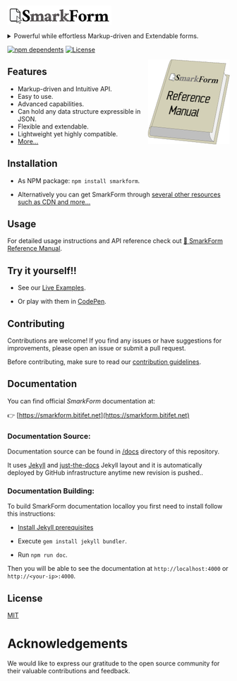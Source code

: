 [![SmarkForm Logo](docs/assets/SmarkForm_logo.png)](https://www.npmjs.com/package/smarkform)

<details>
<summary>Powerful while effortless Markup-driven and Extendable forms.</summary>

SmarkForm is a powerful library for creating markup-driven and extendable forms
in web applications.

SmarkForm empowers designers to enhance their form templates with
advanced capabilities, such as dynamic list manipulation and context-based
interactions, with no need to deal with complex JavaScript code.

</details>

[![npm dependents](https://badgen.net/npm/dependents/smarkform)](https://www.npmjs.com/package/smarkform?activeTab=dependents)
[![License](https://img.shields.io/badge/license-MIT-brightgreen.svg)](https://opensource.org/licenses/MIT)

<a href="https://smarkform.bitifet.net">
<img align="right" alt="Reference Manual" src="docs/assets/ReferenceManual.png" />
</a>


## Features

  * Markup-driven and Intuitive API.
  * Easy to use.
  * Advanced capabilities.
  * Can hold any data structure expressible in JSON.
  * Flexible and extendable.
  * Lightweight yet highly compatible.
  * [More...](https://smarkform.bitifet.net/about/features)


## Installation

  * As NPM package: `npm install smarkform`.

  * Alternatively you can get SmarkForm through [several other resources such
    as CDN and
    more...](https://smarkform.bitifet.net/getting_started/getting_smarkform)

## Usage

For detailed usage instructions and API reference check out [📔 SmarkForm
Reference Manual](https://smarkform.bitifet.net).


## Try it yourself!!

  * See our [Live Examples](https://smarkform.bitifet.net/resources/examples).

  * Or play with them in [CodePen](https://smarkform.bitifet.net/resources/CodePen).


## Contributing

Contributions are welcome! If you find any issues or have suggestions for improvements, please open an issue or submit a pull request.

Before contributing, make sure to read our [contribution guidelines](https://smarkform.bitifet.net/community/contributing).


## Documentation

You can find official *SmarkForm* documentation at:

  👉 [https://smarkform.bitifet.net](https://smarkform.bitifet.net)


### Documentation Source:

Documentation source can be found in [/docs](/docs) directory of this
repository.

It uses [Jekyll](https://jekyllrb.com/) and
[just-the-docs](https://just-the-docs.github.io/just-the-docs/) Jekyll layout
and it is automatically deployed by GitHub infrastructure anytime new revision
is pushed..


### Documentation Building:

To build SmarkForm documentation localloy you first need to install follow this
instructions:

  * [Install Jekyll prerequisites](https://jekyllrb.com/docs/installation/)

  * Execute `gem install jekyll bundler`.

  * Run `npm run doc`.

Then you will be able to see the documentation at `http://localhost:4000` or
`http://<your-ip>:4000`.


## License

  [MIT](LICENSE)


# Acknowledgements

We would like to express our gratitude to the open source community for their valuable contributions and feedback.


